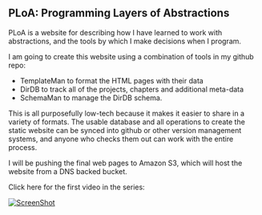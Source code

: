 ## PLoA: Programming Layers of Abstractions

PLoA is a website for describing how I have learned to work with abstractions, and the tools by which I make decisions when I program.

I am going to create this website using a combination of tools in my github repo: 

 - TemplateMan to format the HTML pages with their data
 - DirDB to track all of the projects, chapters and additional meta-data
 - SchemaMan to manage the DirDB schema.

This is all purposefully low-tech because it makes it easier to share in a variety of formats.  The usable database and all operations to create the static website can be synced into github or other version management systems, and anyone who checks them out can work with the entire process.

I will be pushing the final web pages to Amazon S3, which will host the website from a DNS backed bucket.

Click here for the first video in the series:

[![ScreenShot](https://raw.github.com/ghowland/ploa/master/docs/images/ploa_000b.png)](http://youtu.be/X0fhWTyhMkM)


